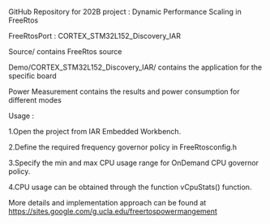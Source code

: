 GitHub Repository for 202B project : Dynamic Performance Scaling in FreeRtos

FreeRtosPort : CORTEX_STM32L152_Discovery_IAR

Source/ contains FreeRtos source 

Demo/CORTEX_STM32L152_Discovery_IAR/ contains the application for the specific board

Power Measurement contains the results and power consumption for different modes

Usage :

1.Open the project from IAR Embedded Workbench.

2.Define the required frequency governor policy in FreeRtosconfig.h

3.Specify the min and max CPU usage range for OnDemand CPU governor policy.

4.CPU usage can be obtained through the function vCpuStats() function.

More details and implementation approach can be found at https://sites.google.com/g.ucla.edu/freertospowermangement




